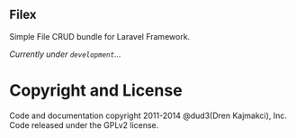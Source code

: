 ## Filex

Simple File CRUD bundle for Laravel Framework.

<i>Currently under ``development``...</i>

Copyright and License
=====================
Code and documentation copyright 2011-2014 @dud3(Dren Kajmakci), Inc. Code released under the GPLv2 license. 

